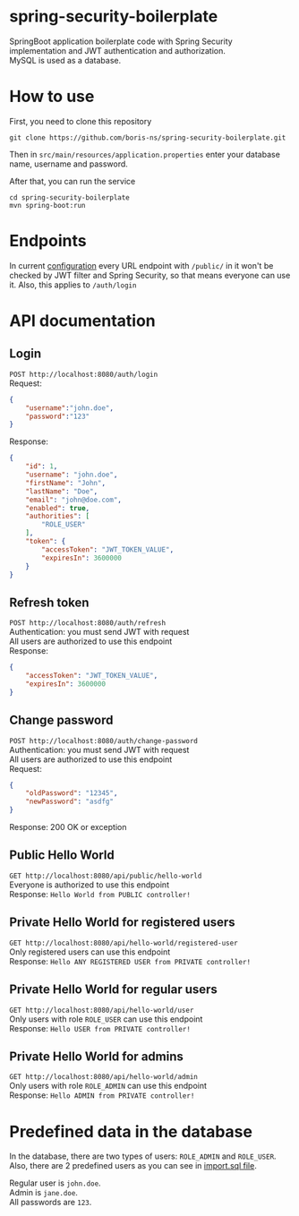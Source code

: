 # spring-security-boilerplate
SpringBoot application boilerplate code with Spring Security implementation and JWT authentication and authorization.  
MySQL is used as a database.

# How to use

First, you need to clone this repository  

```git clone https://github.com/boris-ns/spring-security-boilerplate.git```  

Then in ```src/main/resources/application.properties``` enter your database name, username and password.  

After that, you can run the service

```
cd spring-security-boilerplate
mvn spring-boot:run
```

# Endpoints
In current [configuration](https://github.com/boris-ns/spring-security-boilerplate/blob/master/src/main/java/com/borisns/securitydemo/config/WebSecurityConfig.java)
every URL endpoint with ```/public/``` in it won't be checked by JWT filter and Spring Security, so that means everyone can use it.
Also, this applies to ```/auth/login```

# API documentation

## Login
```POST http://localhost:8080/auth/login```  
Request:  
```json
{
	"username":"john.doe",
	"password":"123"
}
```
Response:  
```json
{
    "id": 1,
    "username": "john.doe",
    "firstName": "John",
    "lastName": "Doe",
    "email": "john@doe.com",
    "enabled": true,
    "authorities": [
        "ROLE_USER"
    ],
    "token": {
        "accessToken": "JWT_TOKEN_VALUE",
        "expiresIn": 3600000
    }
}
```

## Refresh token
```POST http://localhost:8080/auth/refresh```  
Authentication: you must send JWT with request  
All users are authorized to use this endpoint  
Response:  
```json
{
    "accessToken": "JWT_TOKEN_VALUE",
    "expiresIn": 3600000
}
```

## Change password
```POST http://localhost:8080/auth/change-password```  
Authentication: you must send JWT with request  
All users are authorized to use this endpoint  
Request:  
```json
{
    "oldPassword": "12345",
    "newPassword": "asdfg"
}
```
Response: 200 OK or exception

## Public Hello World
```GET http://localhost:8080/api/public/hello-world```  
Everyone is authorized to use this endpoint  
Response: ```Hello World from PUBLIC controller!```

## Private Hello World for registered users
```GET http://localhost:8080/api/hello-world/registered-user```  
Only registered users can use this endpoint  
Response: ```Hello ANY REGISTERED USER from PRIVATE controller!```  

## Private Hello World for regular users
```GET http://localhost:8080/api/hello-world/user```  
Only users with role ```ROLE_USER``` can use this endpoint  
Response: ```Hello USER from PRIVATE controller!```

## Private Hello World for admins
```GET http://localhost:8080/api/hello-world/admin```  
Only users with role ```ROLE_ADMIN``` can use this endpoint  
Response: ```Hello ADMIN from PRIVATE controller!```

# Predefined data in the database
In the database, there are two types of users: ```ROLE_ADMIN``` and ```ROLE_USER```.  
Also, there are 2 predefined users as you can see in [import.sql file](https://github.com/boris-ns/spring-security-boilerplate/blob/master/src/main/resources/import.sql).  

Regular user is ```john.doe```.  
Admin is ```jane.doe```.  
All passwords are ``123``.
